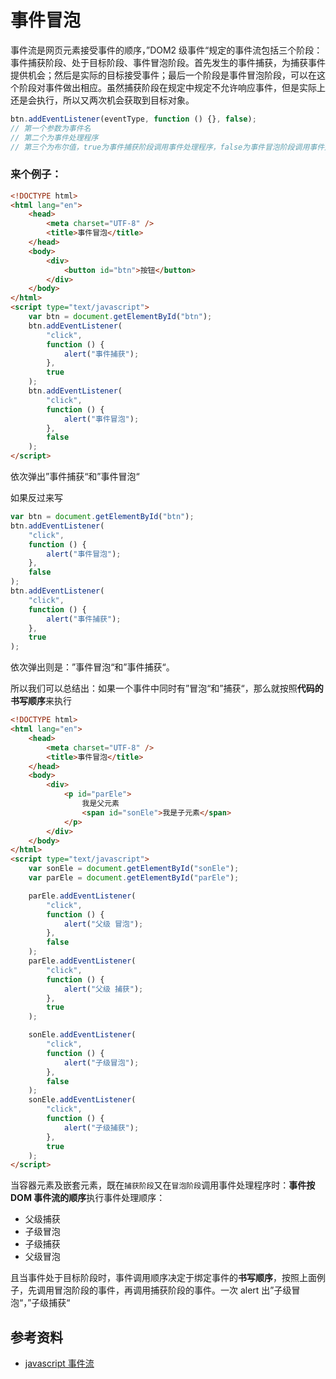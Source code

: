 # 事件冒泡

事件流是网页元素接受事件的顺序，”DOM2 级事件“规定的事件流包括三个阶段：事件捕获阶段、处于目标阶段、事件冒泡阶段。首先发生的事件捕获，为捕获事件提供机会；然后是实际的目标接受事件；最后一个阶段是事件冒泡阶段，可以在这个阶段对事件做出相应。虽然捕获阶段在规定中规定不允许响应事件，但是实际上还是会执行，所以又两次机会获取到目标对象。

```javascript
btn.addEventListener(eventType, function () {}, false);
// 第一个参数为事件名
// 第二个为事件处理程序
// 第三个为布尔值，true为事件捕获阶段调用事件处理程序，false为事件冒泡阶段调用事件处理程序，默认为false
```

### 来个例子：

```html
<!DOCTYPE html>
<html lang="en">
    <head>
        <meta charset="UTF-8" />
        <title>事件冒泡</title>
    </head>
    <body>
        <div>
            <button id="btn">按钮</button>
        </div>
    </body>
</html>
<script type="text/javascript">
    var btn = document.getElementById("btn");
    btn.addEventListener(
        "click",
        function () {
            alert("事件捕获");
        },
        true
    );
    btn.addEventListener(
        "click",
        function () {
            alert("事件冒泡");
        },
        false
    );
</script>
```

依次弹出”事件捕获“和”事件冒泡“

如果反过来写

```javascript
var btn = document.getElementById("btn");
btn.addEventListener(
    "click",
    function () {
        alert("事件冒泡");
    },
    false
);
btn.addEventListener(
    "click",
    function () {
        alert("事件捕获");
    },
    true
);
```

依次弹出则是：”事件冒泡“和”事件捕获“。

所以我们可以总结出：如果一个事件中同时有”冒泡“和”捕获“，那么就按照**代码的书写顺序**来执行

```html
<!DOCTYPE html>
<html lang="en">
    <head>
        <meta charset="UTF-8" />
        <title>事件冒泡</title>
    </head>
    <body>
        <div>
            <p id="parEle">
                我是父元素
                <span id="sonEle">我是子元素</span>
            </p>
        </div>
    </body>
</html>
<script type="text/javascript">
    var sonEle = document.getElementById("sonEle");
    var parEle = document.getElementById("parEle");

    parEle.addEventListener(
        "click",
        function () {
            alert("父级 冒泡");
        },
        false
    );
    parEle.addEventListener(
        "click",
        function () {
            alert("父级 捕获");
        },
        true
    );

    sonEle.addEventListener(
        "click",
        function () {
            alert("子级冒泡");
        },
        false
    );
    sonEle.addEventListener(
        "click",
        function () {
            alert("子级捕获");
        },
        true
    );
</script>
```

当容器元素及嵌套元素，既在`捕获阶段`又在`冒泡阶段`调用事件处理程序时：**事件按 DOM 事件流的顺序**执行事件处理顺序：

-   父级捕获
-   子级冒泡
-   子级捕获
-   父级冒泡

且当事件处于目标阶段时，事件调用顺序决定于绑定事件的**书写顺序**，按照上面例子，先调用冒泡阶段的事件，再调用捕获阶段的事件。一次 alert 出”子级冒泡“，”子级捕获“

## 参考资料

-   [javascript 事件流](https://juejin.cn/post/6844903450493321223)
